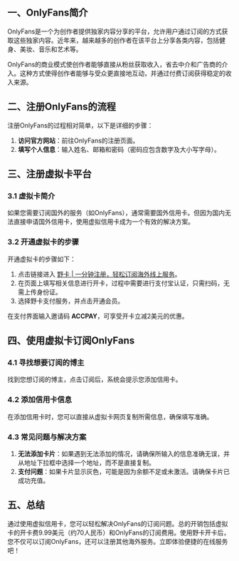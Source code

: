 ## 一、OnlyFans简介

OnlyFans是一个为创作者提供独家内容分享的平台，允许用户通过订阅的方式获取这些独家内容。近年来，越来越多的创作者在该平台上分享各类内容，包括健身、美妆、音乐和艺术等。

OnlyFans的商业模式使创作者能够直接从粉丝获取收入，省去中介和广告商的介入。这种方式使得创作者能够与受众更直接地互动，并通过付费订阅获得稳定的收入来源。

## 二、注册OnlyFans的流程

注册OnlyFans的过程相对简单，以下是详细的步骤：

1. **访问官方网站**：前往OnlyFans的注册页面。
2. **填写个人信息**：输入姓名、邮箱和密码（密码应包含数字及大小写字母）。

## 三、注册虚拟卡平台

### 3.1 虚拟卡简介

如果您需要订阅国外的服务（如OnlyFans），通常需要国外信用卡。但因为国内无法直接申请国外信用卡，使用虚拟信用卡成为一个有效的解决方案。

### 3.2 开通虚拟卡的步骤

开通虚拟卡的步骤如下：

1. 点击链接进入 [野卡 | 一分钟注册，轻松订阅海外线上服务](https://bit.ly/bewildcard)。
2. 在页面上填写相关信息进行开卡，过程中需要进行支付宝认证，只需扫码，无需上传身份证。
3. 选择野卡支付服务，并点击开通会员。

在支付界面输入邀请码 **ACCPAY**，可享受开卡立减2美元的优惠。

## 四、使用虚拟卡订阅OnlyFans

### 4.1 寻找想要订阅的博主

找到您想订阅的博主，点击订阅后，系统会提示您添加信用卡。

### 4.2 添加信用卡信息

在添加信用卡时，您可以直接从虚拟卡网页复制所需信息，确保填写准确。

### 4.3 常见问题与解决方案

1. **无法添加卡片**：如果遇到无法添加的情况，请确保所输入的信息准确无误，并从地址下拉框中选择一个地址，而不是直接复制。
2. **支付问题**：如果卡片显示灰色，可能是因为余额不足或未激活。请确保卡片已成功充值。

## 五、总结

通过使用虚拟信用卡，您可以轻松解决OnlyFans的订阅问题。总的开销包括虚拟卡的开卡费9.99美元（约70人民币）和OnlyFans的订阅费用。使用野卡开卡后，您不仅可以订阅OnlyFans，还可以注册其他海外服务。立即体验便捷的在线服务吧！